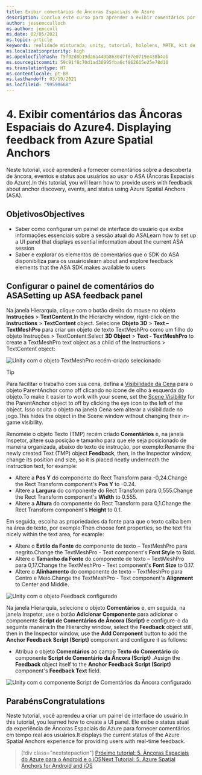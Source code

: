 ```yaml
---
title: Exibir comentários de Âncoras Espaciais do Azure
description: Conclua este curso para aprender a exibir comentários por meio das Âncoras Espaciais do Azure em um aplicativo de realidade misturada.
author: jessemcculloch
ms.author: jemccull
ms.date: 02/05/2021
ms.topic: article
keywords: realidade misturada, unity, tutorial, hololens, MRTK, kit de ferramentas de realidade misturada, UWP, âncoras espaciais do Azure, sessões, elementos de comentários
ms.localizationpriority: high
ms.openlocfilehash: f5f92d8b19da6a449b8630d7f87e0719e438b4ab
ms.sourcegitcommit: 59c91f8c70d1ad30995fba6cf862615e25e78d10
ms.translationtype: HT
ms.contentlocale: pt-BR
ms.lasthandoff: 03/19/2021
ms.locfileid: "99590668"
---
```

# <a name="4-displaying-feedback-from-azure-spatial-anchors"></a><span data-ttu-id="5a2e7-104">4. Exibir comentários das Âncoras Espaciais do Azure</span><span class="sxs-lookup"><span data-stu-id="5a2e7-104">4. Displaying feedback from Azure Spatial Anchors</span></span>

<span data-ttu-id="5a2e7-105">Neste tutorial, você aprenderá a fornecer comentários sobre a descoberta de âncora, eventos e status aos usuários ao usar o ASA (Âncoras Espaciais do Azure).</span><span class="sxs-lookup"><span data-stu-id="5a2e7-105">In this tutorial, you will learn how to provide users with feedback about anchor discovery, events, and status using Azure Spatial Anchors (ASA).</span></span>

## <a name="objectives"></a><span data-ttu-id="5a2e7-106">Objetivos</span><span class="sxs-lookup"><span data-stu-id="5a2e7-106">Objectives</span></span>

* <span data-ttu-id="5a2e7-107">Saber como configurar um painel de interface do usuário que exibe informações essenciais sobre a sessão atual do ASA</span><span class="sxs-lookup"><span data-stu-id="5a2e7-107">Learn how to set up a UI panel that displays essential information about the current ASA session</span></span>
* <span data-ttu-id="5a2e7-108">Saber e explorar os elementos de comentários que o SDK do ASA disponibiliza para os usuários</span><span class="sxs-lookup"><span data-stu-id="5a2e7-108">learn about and explore feedback elements that the ASA SDK makes available to users</span></span>

## <a name="setting-up-asa-feedback-panel"></a><span data-ttu-id="5a2e7-109">Configurar o painel de comentários do ASA</span><span class="sxs-lookup"><span data-stu-id="5a2e7-109">Setting up ASA feedback panel</span></span>

<span data-ttu-id="5a2e7-110">Na janela Hierarquia, clique com o botão direito do mouse no objeto **Instruções** > **TextContent**.</span><span class="sxs-lookup"><span data-stu-id="5a2e7-110">In the Hierarchy window, right-click on the **Instructions** > **TextContent** object.</span></span> <span data-ttu-id="5a2e7-111">Selecione **Objeto 3D** > **Text – TextMeshPro** para criar um objeto de texto TextMeshPro como um filho do objeto Instruções > TextContent:</span><span class="sxs-lookup"><span data-stu-id="5a2e7-111">Select **3D Object** > **Text - TextMeshPro** to create a TextMeshPro text object as a child of the Instructions > TextContent object:</span></span>

![Unity com o objeto TextMeshPro recém-criado selecionado](images/mr-learning-asa/asa-04-section1-step1-1.png)

> [!TIP]
> <span data-ttu-id="5a2e7-113">Para facilitar o trabalho com sua cena, defina a <a href="https://docs.unity3d.com/Manual/SceneVisibility.html" target="_blank">Visibilidade da Cena</a> para o objeto ParentAnchor como off clicando no ícone de olho à esquerda do objeto.</span><span class="sxs-lookup"><span data-stu-id="5a2e7-113">To make it easier to work with your scene, set the  <a href="https://docs.unity3d.com/Manual/SceneVisibility.html" target="_blank">Scene Visibility</a> for the ParentAnchor object to off by clicking the eye icon to the left of the object.</span></span> <span data-ttu-id="5a2e7-114">Isso oculta o objeto na janela Cena sem alterar a visibilidade no jogo.</span><span class="sxs-lookup"><span data-stu-id="5a2e7-114">This hides the object in the Scene window without changing their in-game visibility.</span></span>

<span data-ttu-id="5a2e7-115">Renomeie o objeto Texto (TMP) recém criado **Comentários** e, na janela Inspetor, altere sua posição e tamanho para que ele seja posicionado de maneira organizada, abaixo do texto de instrução, por exemplo:</span><span class="sxs-lookup"><span data-stu-id="5a2e7-115">Rename the newly created Text (TMP) object **Feedback**, then, in the Inspector window, change its position and size, so it is placed neatly underneath the instruction text, for example:</span></span>

* <span data-ttu-id="5a2e7-116">Altere a **Pos Y** do componente do Rect Transform para -0,24.</span><span class="sxs-lookup"><span data-stu-id="5a2e7-116">Change the Rect Transform component's **Pos Y** to -0.24.</span></span>
* <span data-ttu-id="5a2e7-117">Altere a **Largura** do componente do Rect Transform para 0,555.</span><span class="sxs-lookup"><span data-stu-id="5a2e7-117">Change the Rect Transform component's **Width** to 0.555.</span></span>
* <span data-ttu-id="5a2e7-118">Altere a **Altura** do componente do Rect Transform para 0,1.</span><span class="sxs-lookup"><span data-stu-id="5a2e7-118">Change the Rect Transform component's **Height** to 0.1.</span></span>

<span data-ttu-id="5a2e7-119">Em seguida, escolha as propriedades da fonte para que o texto caiba bem na área de texto, por exemplo:</span><span class="sxs-lookup"><span data-stu-id="5a2e7-119">Then choose font properties, so the text fits nicely within the text area, for example:</span></span>

* <span data-ttu-id="5a2e7-120">Altere o **Estilo da Fonte** do componente de texto – TextMeshPro para negrito.</span><span class="sxs-lookup"><span data-stu-id="5a2e7-120">Change the TextMeshPro - Text component's **Font Style** to Bold.</span></span>
* <span data-ttu-id="5a2e7-121">Altere o **Tamanho da Fonte** do componente de texto – TextMeshPro para 0,17.</span><span class="sxs-lookup"><span data-stu-id="5a2e7-121">Change the TextMeshPro - Text component's **Font Size** to 0.17.</span></span>
* <span data-ttu-id="5a2e7-122">Altere o **Alinhamento** do componente de texto – TextMeshPro para Centro e Meio.</span><span class="sxs-lookup"><span data-stu-id="5a2e7-122">Change the TextMeshPro - Text component's **Alignment** to Center and Middle.</span></span>

![Unity com o objeto Feedback configurado](images/mr-learning-asa/asa-04-section1-step1-2.png)

<span data-ttu-id="5a2e7-124">Na janela Hierarquia, selecione o objeto **Comentários** e, em seguida, na janela Inspetor, use o botão **Adicionar Componente** para adicionar o componente **Script de Comentários de Âncora (Script)** e configure-o da seguinte maneira:</span><span class="sxs-lookup"><span data-stu-id="5a2e7-124">In the Hierarchy window, select the **Feedback** object still, then in the Inspector window, use the **Add Component** button to add the **Anchor Feedback Script (Script)** component and configure it as follows:</span></span>

* <span data-ttu-id="5a2e7-125">Atribua o objeto **Comentários** ao campo **Texto do Comentário** do componente **Script de Comentário da Âncora (Script)** .</span><span class="sxs-lookup"><span data-stu-id="5a2e7-125">Assign the **Feedback** object itself to the **Anchor Feedback Script (Script)** component's **Feedback Text** field.</span></span>

![Unity com o componente Script de Comentários da Âncora configurado](images/mr-learning-asa/asa-04-section1-step1-3.png)

## <a name="congratulations"></a><span data-ttu-id="5a2e7-127">Parabéns</span><span class="sxs-lookup"><span data-stu-id="5a2e7-127">Congratulations</span></span>

<span data-ttu-id="5a2e7-128">Neste tutorial, você aprendeu a criar um painel de interface do usuário.</span><span class="sxs-lookup"><span data-stu-id="5a2e7-128">In this tutorial, you learned how to create a UI panel.</span></span> <span data-ttu-id="5a2e7-129">Ele exibe o status atual da experiência de Âncoras Espaciais do Azure para fornecer comentários em tempo real aos usuários.</span><span class="sxs-lookup"><span data-stu-id="5a2e7-129">It displays the current status of the Azure Spatial Anchors experience for providing users with real-time feedback.</span></span>

> [!div class="nextstepaction"]
> [<span data-ttu-id="5a2e7-130">Próximo tutorial: 5. Âncoras Espaciais do Azure para o Android e o iOS</span><span class="sxs-lookup"><span data-stu-id="5a2e7-130">Next Tutorial: 5. Azure Spatial Anchors for Android and iOS</span></span>](mr-learning-asa-05.md)

